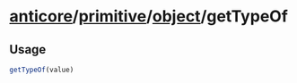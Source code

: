 # [anticore](../../../../../#reference)/[primitive](../../#reference)/[object](../#reference)/<a name="reference">getTypeOf</a>

## Usage

```js
getTypeOf(value)
```